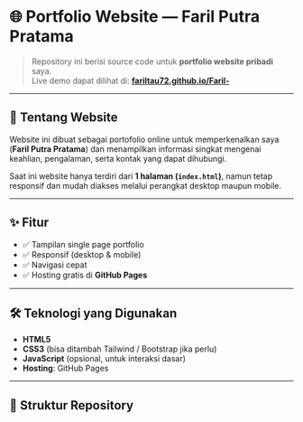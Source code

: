 # 🌐 Portfolio Website — Faril Putra Pratama

> Repository ini berisi source code untuk **portfolio website pribadi** saya.  
> Live demo dapat dilihat di: **[fariltau72.github.io/Faril-](https://fariltau72.github.io/Faril-/)**  

---

## 📖 Tentang Website

Website ini dibuat sebagai portofolio online untuk memperkenalkan saya (**Faril Putra Pratama**) dan menampilkan informasi singkat mengenai keahlian, pengalaman, serta kontak yang dapat dihubungi.  

Saat ini website hanya terdiri dari **1 halaman (`index.html`)**, namun tetap responsif dan mudah diakses melalui perangkat desktop maupun mobile.  

---

## ✨ Fitur

- ✅ Tampilan single page portfolio  
- ✅ Responsif (desktop & mobile)  
- ✅ Navigasi cepat  
- ✅ Hosting gratis di **GitHub Pages**  

---

## 🛠️ Teknologi yang Digunakan

- **HTML5**  
- **CSS3** (bisa ditambah Tailwind / Bootstrap jika perlu)  
- **JavaScript** (opsional, untuk interaksi dasar)  
- **Hosting**: GitHub Pages  

---

## 📂 Struktur Repository

